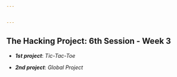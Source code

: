 ```yaml
---


---
```


<h2 id="the-hacking-project-6th-session---week-3">The Hacking Project: 6th Session - Week 3</h2>
<ul>
<li>
<p><em><strong>1st project</strong></em>: <em>Tic-Tac-Toe</em></p>
</li>
<li>
<p><em><strong>2nd project</strong></em>:  <em>Global Project</em></p>
</li>
</ul>

